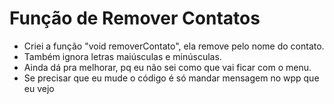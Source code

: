 # Função de Remover Contatos

- Criei a função "void removerContato", ela remove pelo nome do contato.
- Também ignora letras maiúsculas e minúsculas.
- Ainda dá pra melhorar, pq eu não sei como que vai ficar com o menu.
- Se precisar que eu mude o código é só mandar mensagem no wpp que eu vejo
